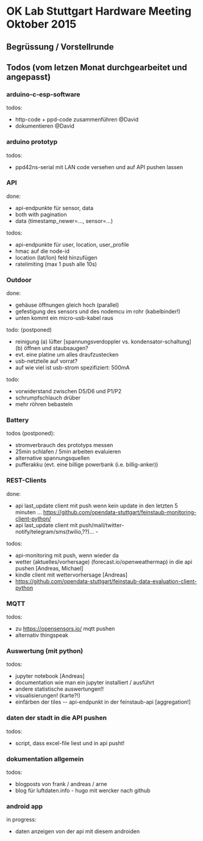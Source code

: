 # OK Lab Stuttgart Hardware Meeting Oktober 2015

## Begrüssung / Vorstellrunde

## Todos (vom letzen Monat durchgearbeitet und angepasst)

### arduino-c-esp-software

todos:

 - http-code + ppd-code zusammenführen @David
 - dokumentieren @David

### arduino prototyp

todos:

 - ppd42ns-serial mit LAN code versehen und auf API pushen lassen

### API

done:
 - api-endpunkte für sensor, data
 - both with pagination
 - data (timestamp_newer=..., sensor=...)

todos:

 - api-endpunkte für user, location, user_profile
 - hmac auf die node-id
 - location (lat/lon) feld hinzufügen
 - ratelimiting (max 1 push alle 10s)

### Outdoor

done:

 - gehäuse öffnungen gleich hoch (parallel)
 - gefestigung des sensors und des nodemcu im rohr (kabelbinder!)
 - unten kommt ein micro-usb-kabel raus
 
todo: (postponed)
 
 - reinigung (a) lüfter [spannungsverdoppler vs. kondensator-schaltung] (b) öffnen und staubsaugen?
 - evt. eine platine um alles draufzustecken
 - usb-netzteile auf vorrat?
 - auf wie viel ist usb-strom spezifiziert: 500mA
 
todo:

 - vorwiderstand zwischen D5/D6 und P1/P2
 - schrumpfschlauch drüber
 - mehr röhren bebasteln

### Battery

todos (postponed):

 - stromverbrauch des prototyps messen
 - 25min schlafen / 5min arbeiten evaluieren
 - alternative spannungsquellen
 - pufferakku (evt. eine billige powerbank (i.e. billig-anker))

### REST-Clients

done: 
 - api last_update client mit push wenn kein update in den letzten 5 minuten ...
   https://github.com/opendata-stuttgart/feinstaub-monitoring-client-python/
 - api last_update client mit push/mail/twitter-notify/telegram/sms(twilio,??)... - 

todos:

 - api-monitoring mit push, wenn wieder da
 - wetter (aktuelles/vorhersage) (forecast.io/openweathermap) in die api pushen [Andreas, Michael]
 - kindle client mit wettervorhersage [Andreas]
 - https://github.com/opendata-stuttgart/feinstaub-data-evaluation-client-python

### MQTT

todos:

 * zu https://opensensors.io/ mqtt pushen
 * alternativ thingspeak
 

### Auswertung (mit python)

todos:

 - jupyter notebook [Andreas]
 - documentation wie man ein jupyter installiert / ausführt
 - andere statistische auswertungen!!
 - visualisierungen! (karte?!)
 - einfärben der tiles -- api-endpunkt in der feinstaub-api [aggregation!]

### daten der stadt in die API pushen

todos:

 - script, dass excel-file liest und in api pusht!

### dokumentation allgemein

todos:

 - blogposts von frank / andreas / arne
 - blog für luftdaten.info - hugo mit wercker nach github
 
 
### android app

in progress:

 - daten anzeigen von der api mit diesem androiden
 


